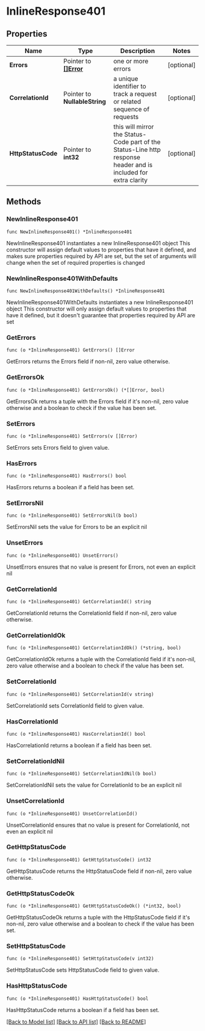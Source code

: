 # InlineResponse401

## Properties

Name | Type | Description | Notes
------------ | ------------- | ------------- | -------------
**Errors** | Pointer to [**[]Error**](Error.md) | one or more errors | [optional] 
**CorrelationId** | Pointer to **NullableString** | a unique identifier to track a request or related sequence of requests | [optional] 
**HttpStatusCode** | Pointer to **int32** | this will mirror the Status-Code part of the Status-Line http response header and is included for extra clarity | [optional] 

## Methods

### NewInlineResponse401

`func NewInlineResponse401() *InlineResponse401`

NewInlineResponse401 instantiates a new InlineResponse401 object
This constructor will assign default values to properties that have it defined,
and makes sure properties required by API are set, but the set of arguments
will change when the set of required properties is changed

### NewInlineResponse401WithDefaults

`func NewInlineResponse401WithDefaults() *InlineResponse401`

NewInlineResponse401WithDefaults instantiates a new InlineResponse401 object
This constructor will only assign default values to properties that have it defined,
but it doesn't guarantee that properties required by API are set

### GetErrors

`func (o *InlineResponse401) GetErrors() []Error`

GetErrors returns the Errors field if non-nil, zero value otherwise.

### GetErrorsOk

`func (o *InlineResponse401) GetErrorsOk() (*[]Error, bool)`

GetErrorsOk returns a tuple with the Errors field if it's non-nil, zero value otherwise
and a boolean to check if the value has been set.

### SetErrors

`func (o *InlineResponse401) SetErrors(v []Error)`

SetErrors sets Errors field to given value.

### HasErrors

`func (o *InlineResponse401) HasErrors() bool`

HasErrors returns a boolean if a field has been set.

### SetErrorsNil

`func (o *InlineResponse401) SetErrorsNil(b bool)`

 SetErrorsNil sets the value for Errors to be an explicit nil

### UnsetErrors
`func (o *InlineResponse401) UnsetErrors()`

UnsetErrors ensures that no value is present for Errors, not even an explicit nil
### GetCorrelationId

`func (o *InlineResponse401) GetCorrelationId() string`

GetCorrelationId returns the CorrelationId field if non-nil, zero value otherwise.

### GetCorrelationIdOk

`func (o *InlineResponse401) GetCorrelationIdOk() (*string, bool)`

GetCorrelationIdOk returns a tuple with the CorrelationId field if it's non-nil, zero value otherwise
and a boolean to check if the value has been set.

### SetCorrelationId

`func (o *InlineResponse401) SetCorrelationId(v string)`

SetCorrelationId sets CorrelationId field to given value.

### HasCorrelationId

`func (o *InlineResponse401) HasCorrelationId() bool`

HasCorrelationId returns a boolean if a field has been set.

### SetCorrelationIdNil

`func (o *InlineResponse401) SetCorrelationIdNil(b bool)`

 SetCorrelationIdNil sets the value for CorrelationId to be an explicit nil

### UnsetCorrelationId
`func (o *InlineResponse401) UnsetCorrelationId()`

UnsetCorrelationId ensures that no value is present for CorrelationId, not even an explicit nil
### GetHttpStatusCode

`func (o *InlineResponse401) GetHttpStatusCode() int32`

GetHttpStatusCode returns the HttpStatusCode field if non-nil, zero value otherwise.

### GetHttpStatusCodeOk

`func (o *InlineResponse401) GetHttpStatusCodeOk() (*int32, bool)`

GetHttpStatusCodeOk returns a tuple with the HttpStatusCode field if it's non-nil, zero value otherwise
and a boolean to check if the value has been set.

### SetHttpStatusCode

`func (o *InlineResponse401) SetHttpStatusCode(v int32)`

SetHttpStatusCode sets HttpStatusCode field to given value.

### HasHttpStatusCode

`func (o *InlineResponse401) HasHttpStatusCode() bool`

HasHttpStatusCode returns a boolean if a field has been set.


[[Back to Model list]](../README.md#documentation-for-models) [[Back to API list]](../README.md#documentation-for-api-endpoints) [[Back to README]](../README.md)


